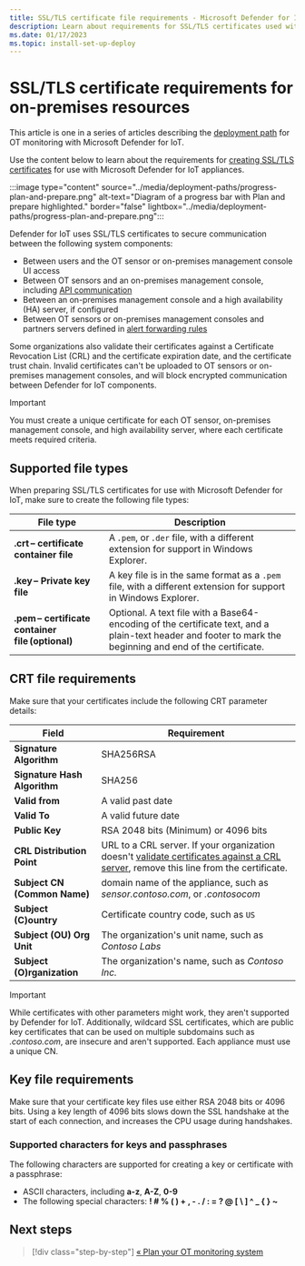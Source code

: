 ```yaml
---
title: SSL/TLS certificate file requirements - Microsoft Defender for IoT
description: Learn about requirements for SSL/TLS certificates used with Microsoft Defender for IOT OT sensors and on-premises management consoles.
ms.date: 01/17/2023
ms.topic: install-set-up-deploy
---
```


# SSL/TLS certificate requirements for on-premises resources

This article is one in a series of articles describing the [deployment path](../ot-deploy/ot-deploy-path.md) for OT monitoring with Microsoft Defender for IoT.

Use the content below to learn about the requirements for [creating SSL/TLS certificates](../ot-deploy/create-ssl-certificates.md) for use with Microsoft Defender for IoT appliances.

:::image type="content" source="../media/deployment-paths/progress-plan-and-prepare.png" alt-text="Diagram of a progress bar with Plan and prepare highlighted." border="false" lightbox="../media/deployment-paths/progress-plan-and-prepare.png":::

Defender for IoT uses SSL/TLS certificates to secure communication between the following system components:

- Between users and the OT sensor or on-premises management console UI access
- Between OT sensors and an on-premises management console, including [API communication](../references-work-with-defender-for-iot-apis.md)
- Between an on-premises management console and a high availability (HA) server, if configured
- Between OT sensors or on-premises management consoles and partners servers defined in [alert forwarding rules](../how-to-forward-alert-information-to-partners.md)

Some organizations also validate their certificates against a Certificate Revocation List (CRL) and the certificate expiration date, and the certificate trust chain. Invalid certificates can't be uploaded to OT sensors or on-premises management consoles, and will block encrypted communication between Defender for IoT components.

> [!IMPORTANT]
> You must create a unique certificate for each OT sensor, on-premises management console, and high availability server, where each certificate meets required criteria.

## Supported file types

When preparing SSL/TLS certificates for use with Microsoft Defender for IoT, make sure to create the following file types:

| File type  | Description  |
|---------|---------|
| **.crt – certificate container file** | A `.pem`, or `.der` file, with a different extension for support in Windows Explorer.|
| **.key – Private key file** | A key file is in the same format as a `.pem` file, with a different extension for support in Windows Explorer.|
| **.pem – certificate container file (optional)** | Optional. A text file with a Base64-encoding of the certificate text, and a plain-text header and footer to mark the beginning and end of the certificate. |

## CRT file requirements

Make sure that your certificates include the following CRT parameter details:

| Field | Requirement |
|---------|---------|
| **Signature Algorithm** | SHA256RSA |
| **Signature Hash Algorithm** | SHA256 |
| **Valid from** | A  valid past date |
| **Valid To** | A valid future date |
| **Public Key** | RSA 2048 bits (Minimum) or 4096 bits |
| **CRL Distribution Point** | URL to a CRL server. If your organization doesn't [validate certificates against a CRL server](../ot-deploy/create-ssl-certificates.md#verify-crl-server-access), remove this line from the certificate. |
| **Subject CN (Common Name)** | domain name of the appliance, such as *sensor.contoso.com*, or *.contosocom* |
| **Subject (C)ountry** | Certificate country code, such as `US` |
| **Subject (OU) Org Unit** | The organization's unit name, such as *Contoso Labs* |
| **Subject (O)rganization** | The organization's name, such as *Contoso Inc.* |

> [!IMPORTANT]
> While certificates with other parameters might work, they aren't supported by Defender for IoT. Additionally, wildcard SSL certificates, which are public key certificates that can be used on multiple subdomains such as *.contoso.com*, are insecure and aren't supported.
> Each appliance must use a unique CN.

## Key file requirements

Make sure that your certificate key files use either RSA 2048 bits or 4096 bits. Using a key length of 4096 bits slows down the SSL handshake at the start of each connection, and increases the CPU usage during handshakes.

### Supported characters for keys and passphrases

The following characters are supported for creating a key or certificate with a passphrase:

- ASCII characters, including **a-z**, **A-Z**, **0-9**
- The following special characters: **! #  % ( ) + , - . /  :  =  ?  @  [  \  ]  ^  _  {  }  ~**

## Next steps

> [!div class="step-by-step"]
> [« Plan your OT monitoring system](plan-corporate-monitoring.md)
